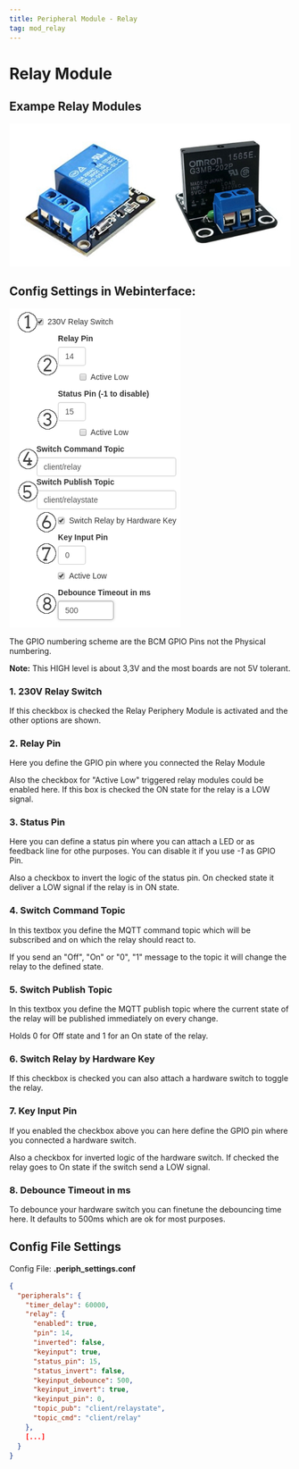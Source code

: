 ```yaml
---
title: Peripheral Module - Relay
tag: mod_relay
---
```

# Relay Module

## Exampe Relay Modules
![Relay Modules](/img/modules/relay_modules.jpg  "Relay Modules")

## Config Settings in Webinterface:
![Relay](/img/screenshots/periph_relay.png  "Relay")

The GPIO numbering scheme are the BCM GPIO Pins not the Physical numbering.

**Note:** This HIGH level is about 3,3V and the most boards are not 5V tolerant.

### 1. 230V Relay Switch

If this checkbox is checked the Relay Periphery Module is activated
and the other options are shown.

### 2. Relay Pin

Here you define the GPIO pin where you connected the Relay Module

Also the checkbox for "Active Low" triggered relay modules could be enabled here. If this box is checked the ON state for the relay is a LOW signal.

### 3. Status Pin

Here you can define a status pin where you can attach a LED or as feedback line for othe purposes. You can disable it if you use *-1* as GPIO Pin.

Also a checkbox to invert the logic of the status pin. On checked state it deliver a LOW signal if the relay is in ON state.

### 4. Switch Command Topic

In this textbox you define the MQTT command topic which will be subscribed and on which the relay should react to. 

If you send an "Off", "On" or "0", "1" message to the topic it will change the relay to the defined state.

### 5. Switch Publish Topic

In this textbox you define the MQTT publish topic where the current state of the relay will be published immediately on every change.

Holds 0 for Off state and 1 for an On state of the relay.

### 6. Switch Relay by Hardware Key

If this checkbox is checked you can also attach a hardware switch to toggle the relay.

### 7. Key Input Pin

If you enabled the checkbox above you can here define the GPIO pin where you connected a hardware switch.

Also a checkbox for inverted logic of the hardware switch. If checked the relay goes to On state if the switch send a LOW signal.

### 8. Debounce Timeout in ms

To debounce your hardware switch you can finetune the debouncing time here. It defaults to 500ms which are ok for most purposes.



## Config File Settings

Config File: **.periph_settings.conf**

```json
{
  "peripherals": {
    "timer_delay": 60000,
    "relay": {
      "enabled": true,
      "pin": 14,
      "inverted": false,
      "keyinput": true,
      "status_pin": 15,
      "status_invert": false,
      "keyinput_debounce": 500,
      "keyinput_invert": true,
      "keyinput_pin": 0,
      "topic_pub": "client/relaystate",
      "topic_cmd": "client/relay"
    },
    [...]
  }
}
```
